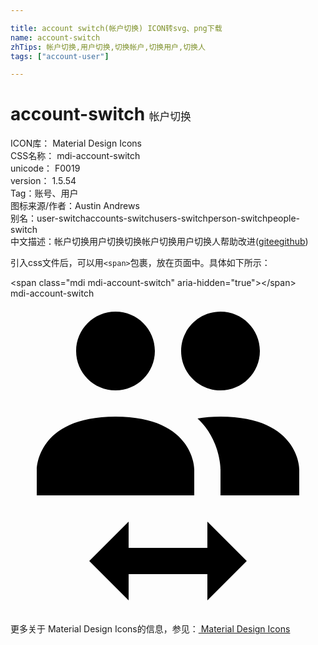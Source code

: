 ```yaml
---

title: account switch(帐户切换) ICON转svg、png下载
name: account-switch
zhTips: 帐户切换,用户切换,切换帐户,切换用户,切换人
tags: ["account-user"]

---
```


# account-switch  <small style="font-size: 60%;font-weight: 100">帐户切换</small>


<div class="detail-page">
<p>
<span>
ICON库：
<span class="badge-secondary badge">Material Design Icons</span> 
</span>
<br/>
<span>
CSS名称：
<span class="badge-secondary badge">mdi-account-switch</span> 
</span>
<br/>
<span>
unicode：
<span class="badge-secondary badge">F0019</span> 
<copy-btn content='F0019' btn-title=""></copy-btn>
<copy-btn :content='String.fromCodePoint(parseInt("F0019", 16))' btn-title="复制U"></copy-btn>
</span>
<br/>
<span>
version：
<span class="badge-secondary badge">1.5.54</span> 
</span><br/><span>Tag：<span class="badge-light badge"><router-link to="/tags/account-user.html">账号、用户</router-link></span></span>
<br/>
<span>图标来源/作者：<span class="badge-light badge">Austin Andrews</span></span> 
<br/>
<span>别名：<span class="badge-light badge">user-switch</span><span class="badge-light badge">accounts-switch</span><span class="badge-light badge">users-switch</span><span class="badge-light badge">person-switch</span><span class="badge-light badge">people-switch</span></span><br/><span class="zh-detail">中文描述：<span class="badge-primary badge">帐户切换</span><span class="badge-primary badge">用户切换</span><span class="badge-primary badge">切换帐户</span><span class="badge-primary badge">切换用户</span><span class="badge-primary badge">切换人</span><span class="help-link"><span>帮助改进</span>(<a href="https://gitee.com/liuwave/icon-helper/edit/master/json/material/account-switch.json" target="_blank" rel="noopener noreferrer">gitee</a><a href="https://github.com/liuwave/icon-helper/edit/master/json/material/account-switch.json" target="_blank" rel="noopener noreferrer">github</a></span>)</span><br/>
</p>
</div>
<div class="alert alert-dark">
  <i class="mdi mdi-account-switch mdi-48px"></i>
  <i class="mdi mdi-account-switch mdi-36px"></i>
  <i class="mdi mdi-account-switch mdi-24px"></i>
  <i class="mdi mdi-account-switch mdi-18px"></i>
</div>
<div>
  <p>引入css文件后，可以用<code>&lt;span&gt;</code>包裹，放在页面中。具体如下所示：    
  </p>
  <div class="alert alert-primary" style="font-size: 14px">
    &lt;span class="mdi mdi-account-switch" aria-hidden="true"&gt;&lt;/span&gt;
    <copy-btn content='<span class="mdi mdi-account-switch" aria-hidden="true"></span>'></copy-btn>
  </div>
  <div class="alert alert-secondary">
    <i class="mdi mdi-account-switch"
    style="font-size: 24px"
    aria-hidden="true"></i> mdi-account-switch
    <copy-btn content="mdi-account-switch" btn-title="复制图标名称"></copy-btn>
  </div>
</div>
<div id="svg" class="svg-wrap">
<svg xmlns="http://www.w3.org/2000/svg" viewBox="0 0 24 24"><path d="M16 9C22 9 22 13 22 13V15H16V13C16 13 16 11.31 14.85 9.8C14.68 9.57 14.47 9.35 14.25 9.14C14.77 9.06 15.34 9 16 9M2 13C2 13 2 9 8 9S14 13 14 13V15H2V13M9 17V19H15V17L18 20L15 23V21H9V23L6 20L9 17M8 1C6.34 1 5 2.34 5 4S6.34 7 8 7 11 5.66 11 4 9.66 1 8 1M16 1C14.34 1 13 2.34 13 4S14.34 7 16 7 19 5.66 19 4 17.66 1 16 1Z" /></svg>
</div>
<detail full-name='mdi-account-switch'></detail>
    
<div><p>更多关于 Material Design Icons的信息，参见：<a target="_blank" href="https://iconhelper.cn/material.html"> Material Design Icons</a>
</p></div>

